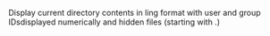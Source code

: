 Display current directory contents in ling format with user and group IDsdisplayed numerically and hidden files (starting with .)
